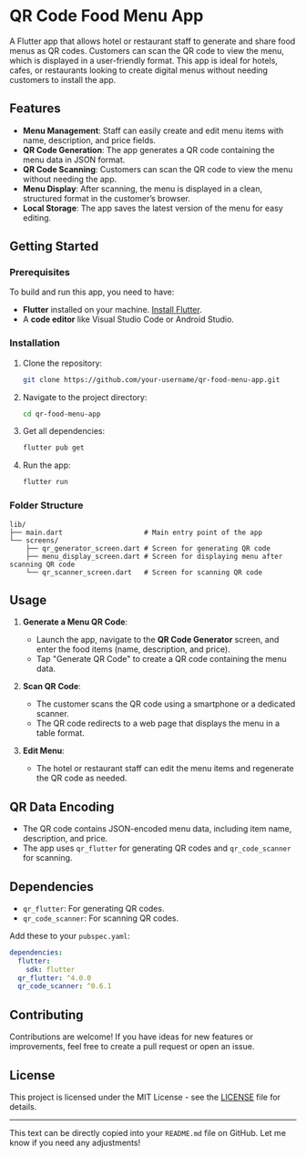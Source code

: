 

# QR Code Food Menu App

A Flutter app that allows hotel or restaurant staff to generate and share food menus as QR codes. Customers can scan the QR code to view the menu, which is displayed in a user-friendly format. This app is ideal for hotels, cafes, or restaurants looking to create digital menus without needing customers to install the app.

## Features

- **Menu Management**: Staff can easily create and edit menu items with name, description, and price fields.
- **QR Code Generation**: The app generates a QR code containing the menu data in JSON format.
- **QR Code Scanning**: Customers can scan the QR code to view the menu without needing the app.
- **Menu Display**: After scanning, the menu is displayed in a clean, structured format in the customer’s browser.
- **Local Storage**: The app saves the latest version of the menu for easy editing.

## Getting Started

### Prerequisites

To build and run this app, you need to have:
- **Flutter** installed on your machine. [Install Flutter](https://flutter.dev/docs/get-started/install).
- A **code editor** like Visual Studio Code or Android Studio.

### Installation

1. Clone the repository:
   ```bash
   git clone https://github.com/your-username/qr-food-menu-app.git
   ```
2. Navigate to the project directory:
   ```bash
   cd qr-food-menu-app
   ```
3. Get all dependencies:
   ```bash
   flutter pub get
   ```
4. Run the app:
   ```bash
   flutter run
   ```

### Folder Structure

```plaintext
lib/
├── main.dart                    # Main entry point of the app
└── screens/
    ├── qr_generator_screen.dart # Screen for generating QR code
    ├── menu_display_screen.dart # Screen for displaying menu after scanning QR code
    └── qr_scanner_screen.dart   # Screen for scanning QR code
```

## Usage

1. **Generate a Menu QR Code**:
   - Launch the app, navigate to the **QR Code Generator** screen, and enter the food items (name, description, and price).
   - Tap "Generate QR Code" to create a QR code containing the menu data.
   
2. **Scan QR Code**:
   - The customer scans the QR code using a smartphone or a dedicated scanner. 
   - The QR code redirects to a web page that displays the menu in a table format.

3. **Edit Menu**:
   - The hotel or restaurant staff can edit the menu items and regenerate the QR code as needed.

## QR Data Encoding

- The QR code contains JSON-encoded menu data, including item name, description, and price.
- The app uses `qr_flutter` for generating QR codes and `qr_code_scanner` for scanning.

## Dependencies

- `qr_flutter`: For generating QR codes.
- `qr_code_scanner`: For scanning QR codes.

Add these to your `pubspec.yaml`:

```yaml
dependencies:
  flutter:
    sdk: flutter
  qr_flutter: ^4.0.0
  qr_code_scanner: ^0.6.1
```

## Contributing

Contributions are welcome! If you have ideas for new features or improvements, feel free to create a pull request or open an issue.

## License

This project is licensed under the MIT License - see the [LICENSE](LICENSE) file for details.

--- 

This text can be directly copied into your `README.md` file on GitHub. Let me know if you need any adjustments!
